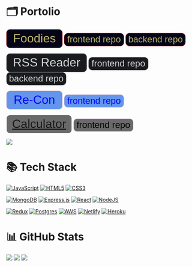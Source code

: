 # 🗂️ Portolio

<a href="https://foodies-ram.netlify.app/"><button style="color: darkkhaki; background-color: #050517; width: 150px; height: 50px; border: 1px solid firebrick; border-radius: 10px"><div style="font-size: 32px">Foodies</div></button></a> <a href="https://github.com/TEAM-R-A-M/foodies-frontend/"><button style="color: darkkhaki; background-color: #050517; width: 160px; height: 35px; border: 1px solid firebrick; border-radius: 10px"><div style="font-size: 24px">frontend repo</div></button></a> <a href="https://github.com/TEAM-R-A-M/foodies-backend/"><button style="color: darkkhaki; background-color: #050517; width: 160px; height: 35px; border: 1px solid firebrick; border-radius: 10px"><div style="font-size: 24px">backend repo</div></button></a>

<a href="https://zippy-druid-cb7554.netlify.app/"><button style="color: lightgrey; background-color: #1a1b1e; width: 215px; height: 50px; border: 1px solid grey; border-radius: 10px"><div style="font-size: 32px">RSS Reader</div></button></a> <a href="https://github.com/Code-Cellos/rss-frontend/"><button style="color: lightgrey; background-color: #1a1b1e; width: 160px; height: 35px; border: 1px solid grey; border-radius: 10px"><div style="font-size: 24px">frontend repo</div></button></a> <a href="https://github.com/Code-Cellos/rss-backend/"><button style="color: lightgrey; background-color: #1a1b1e; width: 160px; height: 35px; border: 1px solid grey; border-radius: 10px"><div style="font-size: 24px">backend repo</div></button></a>

<a href="https://team-r-a-d.github.io/Re-Con/"><button style="color: blue; background-color: cornflowerblue; width: 150px; height: 50px; border: 1px solid thistle; border-radius: 10px"><div style="font-size: 32px">Re-Con</div></button></a>  <a href="https://github.com/TEAM-R-A-D/Re-Con/"><button style="color: blue; background-color: cornflowerblue; width: 160px; height: 35px; border: 1px solid thistle; border-radius: 10px"><div style="font-size: 24px">frontend repo</div></button></a>

<button style="color: black; background-color: dimgrey; width: 175px; height: 50px; border: 1px solid white; border-radius: 10px"><div style="font-size: 32px"><a href="https://schillerandrew.github.io/Calculator/">Calculator</a></div></button> <a href="https://github.com/schillerandrew/Calculator/"><button style="color: black; background-color: dimgrey; width: 160px; height: 35px; border: 1px solid thistle; border-radius: 10px"><div style="font-size: 24px">frontend repo</div></button></a>

<a href="#">![](https://img.shields.io/badge/-%F0%9F%8D%94%20Foodies-a79258?style=for-the-badge)</a>

# 📚 Tech Stack
<a href="https://github.com/schillerandrew#-tech-stack">![JavaScript](https://img.shields.io/badge/javascript-%23323330.svg?style=for-the-badge&logo=javascript&logoColor=%23F7DF1E)</a> <a href="https://github.com/schillerandrew#-tech-stack">![HTML5](https://img.shields.io/badge/html5-%23E34F26.svg?style=for-the-badge&logo=html5&logoColor=white)</a> <a href="https://github.com/schillerandrew#-tech-stack">![CSS3](https://img.shields.io/badge/css3-%231572B6.svg?style=for-the-badge&logo=css3&logoColor=white)</a>

<a href="https://github.com/schillerandrew#-tech-stack">![MongoDB](https://img.shields.io/badge/MongoDB-%234ea94b.svg?style=for-the-badge&logo=mongodb&logoColor=white)</a> <a href="https://github.com/schillerandrew#-tech-stack">![Express.js](https://img.shields.io/badge/express.js-%23404d59.svg?style=for-the-badge&logo=express&logoColor=%2361DAFB)</a> <a href="https://github.com/schillerandrew#-tech-stack">![React](https://img.shields.io/badge/react-%2320232a.svg?style=for-the-badge&logo=react&logoColor=%2361DAFB)</a> <a href="https://github.com/schillerandrew#-tech-stack">![NodeJS](https://img.shields.io/badge/node.js-6DA55F?style=for-the-badge&logo=node.js&logoColor=white)</a>

<a href="https://github.com/schillerandrew#-tech-stack">![Redux](https://img.shields.io/badge/redux-%23593d88.svg?style=for-the-badge&logo=redux&logoColor=white)</a> <a href="https://github.com/schillerandrew#-tech-stack">![Postgres](https://img.shields.io/badge/postgres-%23316192.svg?style=for-the-badge&logo=postgresql&logoColor=white)</a> <a href="https://github.com/schillerandrew#-tech-stack">![AWS](https://img.shields.io/badge/AWS-%23FF9900.svg?style=for-the-badge&logo=amazon-aws&logoColor=white)</a> <a href="https://github.com/schillerandrew#-tech-stack">![Netlify](https://img.shields.io/badge/netlify-%23000000.svg?style=for-the-badge&logo=netlify&logoColor=#00C7B7)</a> <a href="https://github.com/schillerandrew#-tech-stack">![Heroku](https://img.shields.io/badge/heroku-%23430098.svg?style=for-the-badge&logo=heroku&logoColor=white)</a>

# 📊 GitHub Stats
<a href="https://github.com/schillerandrew#-tech-stack">![](https://github-readme-stats.vercel.app/api?username=schillerandrew&theme=nord&hide_border=false&include_all_commits=false&count_private=true)</a>
<a href="https://github.com/schillerandrew#-tech-stack">![](https://github-readme-streak-stats.herokuapp.com/?user=schillerandrew&theme=nord&hide_border=false)</a>
<a href="https://github.com/schillerandrew#-tech-stack">![](https://github-readme-stats.vercel.app/api/top-langs/?username=schillerandrew&theme=nord&hide_border=false&include_all_commits=false&count_private=true&layout=compact)</a>

<!--
**schillerandrew/schillerandrew** is a ✨ _special_ ✨ repository because its `README.md` (this file) appears on your GitHub profile.

Here are some ideas to get you started:

- 🔭 I’m currently working on ...
- 🌱 I’m currently learning ...
- 👯 I’m looking to collaborate on ...
- 🤔 I’m looking for help with ...
- 💬 Ask me about ...
- 📫 How to reach me: ...
- 😄 Pronouns: ...
- ⚡ Fun fact: ...
-->
